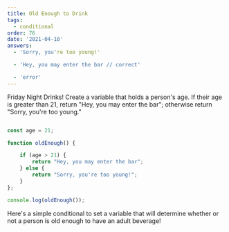 ```yaml
---
title: Old Enough to Drink
tags: 
  - conditional
order: 76
date: '2021-04-10'
answers:
  - 'Sorry, you're too young!'

  - 'Hey, you may enter the bar // correct'

  - 'error'
---
```


 Friday Night Drinks! Create a variable that holds a person's age. If their age is greater than 21, return "Hey, you may enter the bar"; otherwise return "Sorry, you're too young."


```javascript

const age = 21;

function oldEnough() {

	if (age > 21) {
		return "Hey, you may enter the bar";
	} else {
		return "Sorry, you're too young!";
	}
};

console.log(oldEnough());
```

<!-- explanation -->

Here's a simple conditional to set a variable that will determine whether or not a person is old enough to have an adult beverage!



